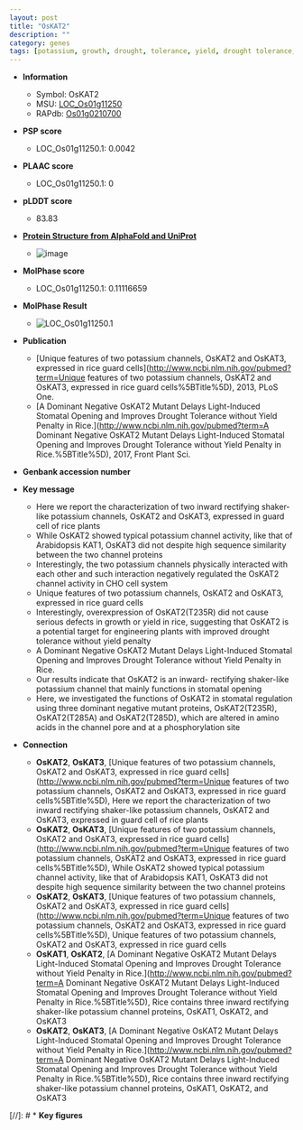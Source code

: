 ```yaml
---
layout: post
title: "OsKAT2"
description: ""
category: genes
tags: [potassium, growth, drought, tolerance, yield, drought tolerance, stomatal]
---
```


* **Information**  
    + Symbol: OsKAT2  
    + MSU: [LOC_Os01g11250](http://rice.plantbiology.msu.edu/cgi-bin/ORF_infopage.cgi?orf=LOC_Os01g11250)  
    + RAPdb: [Os01g0210700](http://rapdb.dna.affrc.go.jp/viewer/gbrowse_details/irgsp1?name=Os01g0210700)  

* **PSP score**  
    + LOC_Os01g11250.1: 0.0042 

* **PLAAC score**  
    + LOC_Os01g11250.1: 0 

* **pLDDT score**
    + 83.83

* **[Protein Structure from AlphaFold and UniProt](https://www.uniprot.org/uniprotkb/Q5QNI1/entry#structure)**
    + ![image](https://ricepsp.github.io/images/Q5/AF-Q5QNI1-F1.png)

* **MolPhase score**
    + LOC_Os01g11250.1: 0.11116659

* **MolPhase Result**
    + ![LOC_Os01g11250.1](https://304243504.github.io/Pictures/LOC_Os01g/LOC_Os01g11250.1.png)

* **Publication**  
    + [Unique features of two potassium channels, OsKAT2 and OsKAT3, expressed in rice guard cells](http://www.ncbi.nlm.nih.gov/pubmed?term=Unique features of two potassium channels, OsKAT2 and OsKAT3, expressed in rice guard cells%5BTitle%5D), 2013, PLoS One.
    + [A Dominant Negative OsKAT2 Mutant Delays Light-Induced Stomatal Opening and Improves Drought Tolerance without Yield Penalty in Rice.](http://www.ncbi.nlm.nih.gov/pubmed?term=A Dominant Negative OsKAT2 Mutant Delays Light-Induced Stomatal Opening and Improves Drought Tolerance without Yield Penalty in Rice.%5BTitle%5D), 2017, Front Plant Sci.

* **Genbank accession number**  

* **Key message**  
    + Here we report the characterization of two inward rectifying shaker-like potassium channels, OsKAT2 and OsKAT3, expressed in guard cell of rice plants
    + While OsKAT2 showed typical potassium channel activity, like that of Arabidopsis KAT1, OsKAT3 did not despite high sequence similarity between the two channel proteins
    + Interestingly, the two potassium channels physically interacted with each other and such interaction negatively regulated the OsKAT2 channel activity in CHO cell system
    + Unique features of two potassium channels, OsKAT2 and OsKAT3, expressed in rice guard cells
    + Interestingly, overexpression of OsKAT2(T235R) did not cause serious defects in growth or yield in rice, suggesting that OsKAT2 is a potential target for engineering plants with improved drought tolerance without yield penalty
    + A Dominant Negative OsKAT2 Mutant Delays Light-Induced Stomatal Opening and Improves Drought Tolerance without Yield Penalty in Rice.
    + Our results indicate that OsKAT2 is an inward- rectifying shaker-like potassium channel that mainly functions in stomatal opening
    + Here, we investigated the functions of OsKAT2 in stomatal regulation using three dominant negative mutant proteins, OsKAT2(T235R), OsKAT2(T285A) and OsKAT2(T285D), which are altered in amino acids in the channel pore and at a phosphorylation site

* **Connection**  
    + __OsKAT2__, __OsKAT3__, [Unique features of two potassium channels, OsKAT2 and OsKAT3, expressed in rice guard cells](http://www.ncbi.nlm.nih.gov/pubmed?term=Unique features of two potassium channels, OsKAT2 and OsKAT3, expressed in rice guard cells%5BTitle%5D), Here we report the characterization of two inward rectifying shaker-like potassium channels, OsKAT2 and OsKAT3, expressed in guard cell of rice plants
    + __OsKAT2__, __OsKAT3__, [Unique features of two potassium channels, OsKAT2 and OsKAT3, expressed in rice guard cells](http://www.ncbi.nlm.nih.gov/pubmed?term=Unique features of two potassium channels, OsKAT2 and OsKAT3, expressed in rice guard cells%5BTitle%5D), While OsKAT2 showed typical potassium channel activity, like that of Arabidopsis KAT1, OsKAT3 did not despite high sequence similarity between the two channel proteins
    + __OsKAT2__, __OsKAT3__, [Unique features of two potassium channels, OsKAT2 and OsKAT3, expressed in rice guard cells](http://www.ncbi.nlm.nih.gov/pubmed?term=Unique features of two potassium channels, OsKAT2 and OsKAT3, expressed in rice guard cells%5BTitle%5D), Unique features of two potassium channels, OsKAT2 and OsKAT3, expressed in rice guard cells
    + __OsKAT1__, __OsKAT2__, [A Dominant Negative OsKAT2 Mutant Delays Light-Induced Stomatal Opening and Improves Drought Tolerance without Yield Penalty in Rice.](http://www.ncbi.nlm.nih.gov/pubmed?term=A Dominant Negative OsKAT2 Mutant Delays Light-Induced Stomatal Opening and Improves Drought Tolerance without Yield Penalty in Rice.%5BTitle%5D),  Rice contains three inward rectifying shaker-like potassium channel proteins, OsKAT1, OsKAT2, and OsKAT3
    + __OsKAT2__, __OsKAT3__, [A Dominant Negative OsKAT2 Mutant Delays Light-Induced Stomatal Opening and Improves Drought Tolerance without Yield Penalty in Rice.](http://www.ncbi.nlm.nih.gov/pubmed?term=A Dominant Negative OsKAT2 Mutant Delays Light-Induced Stomatal Opening and Improves Drought Tolerance without Yield Penalty in Rice.%5BTitle%5D),  Rice contains three inward rectifying shaker-like potassium channel proteins, OsKAT1, OsKAT2, and OsKAT3

[//]: # * **Key figures**  



